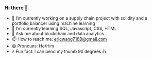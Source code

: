 ### Hi there 👋

<!--
**ericwang71/ericwang71** is a ✨ _special_ ✨ repository because its `README.md` (this file) appears on your GitHub profile.

Here are some ideas to get you started:

- 🔭 I’m currently working on ...
- 🌱 I’m currently learning ...
- 👯 I’m looking to collaborate on ...
- 🤔 I’m looking for help with ...
- 💬 Ask me about ...
- 📫 How to reach me: ...
- 😄 Pronouns: ...
- ⚡ Fun fact: ...
-->

- 🔭 I’m currently working on a supply chain project with solidity and a portfolio balancer using machine learning 
- 🌱 I’m currently learning SQL, Javascript, CSS, HTML
- 💬 Ask me about blockchain and data analytics 
- 📫 How to reach me: ericwang7168@gmail.com
- 😄 Pronouns: He/Him
- ⚡ Fun fact: I can bend my thumb 90 degrees 👍
